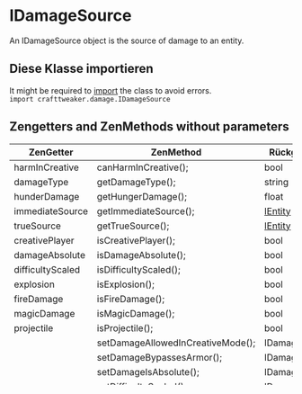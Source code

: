# IDamageSource

An IDamageSource object is the source of damage to an entity.

## Diese Klasse importieren

It might be required to [import](/AdvancedFunctions/Import/) the class to avoid errors.  
`import crafttweaker.damage.IDamageSource`

## Zengetters and ZenMethods without parameters

| ZenGetter        | ZenMethod                         | Rückgabetyp                           |
| ---------------- | --------------------------------- | ------------------------------------- |
| harmInCreative   | canHarmInCreative();              | bool                                  |
| damageType       | getDamageType();                  | string                                |
| hunderDamage     | getHungerDamage();                | float                                 |
| immediateSource  | getImmediateSource();             | [IEntity](/Vanilla/Entities/IEntity/) |
| trueSource       | getTrueSource();                  | [IEntity](/Vanilla/Entities/IEntity/) |
| creativePlayer   | isCreativePlayer();               | bool                                  |
| damageAbsolute   | isDamageAbsolute();               | bool                                  |
| difficultyScaled | isDifficultyScaled();             | bool                                  |
| explosion        | isExplosion();                    | bool                                  |
| fireDamage       | isFireDamage();                   | bool                                  |
| magicDamage      | isMagicDamage();                  | bool                                  |
| projectile       | isProjectile();                   | bool                                  |
|                  | setDamageAllowedInCreativeMode(); | IDamageSource                         |
|                  | setDamageBypassesArmor();         | IDamageSource                         |
|                  | setDamageIsAbsolute();            | IDamageSource                         |
|                  | setDifficultyScaled();            | IDamageSource                         |
|                  | setExplosion();                   | IDamageSource                         |
|                  | setFireDamage();                  | IDamageSource                         |
|                  | setMagicDamage();                 | IDamageSource                         |
|                  | setProjectile();                  | IDamageSource                         |

## ZenMethod with Parameters

- getDeathMessage([IEntity](/Vanilla/Entities/IEntity/) entity); → Returns a string containing the death message for the entity if it dies by this damageSource

## Getting an IDamageSource Object

You can either use these methods or the [Damage Source Bracket Handler](/Vanilla/Brackets/Bracket_DamageSource/).

```zenscript
crafttweaker.damage.IDamageSource.createMobDamage(IEntityLivingBase mob)
crafttweaker.damage.IDamageSource.createIndirectDamage(IEntity source, IEntityLivingBase indirectEntityIn)
crafttweaker.damage.IDamageSource.createPlayerDamage(IPlayer player)
crafttweaker.damage.IDamageSource.createThrownDamage(IEntity source, @Optional IEntity indirectEntityIn)
crafttweaker.damage.IDamageSource.createIndirectMagicDamage(IEntity source, @Optional IEntity indirectEntityIn)
crafttweaker.damage.IDamageSource.createThornsDamage(IEntity source)
crafttweaker.damage.IDamageSource.createExplosionDamage(@Optional IEntityLivingBase entityLivingBaseIn)
crafttweaker.damage.IDamageSource.createOfType(String type)

//Preregistered Damage Types
crafttweaker.damage.IDamageSource.IN_FIRE()
crafttweaker.damage.IDamageSource.LIGHTNING_BOLT()
crafttweaker.damage.IDamageSource.ON_FIRE()
crafttweaker.damage.IDamageSource.LAVA()
crafttweaker.damage.IDamageSource.HOT_FLOOR()
crafttweaker.damage.IDamageSource.IN_WALL()
crafttweaker.damage.IDamageSource.CRAMMING()
crafttweaker.damage.IDamageSource.DROWN()
crafttweaker.damage.IDamageSource.STARVE()
crafttweaker.damage.IDamageSource.CACTUS()
crafttweaker.damage.IDamageSource.FALL()
crafttweaker.damage.IDamageSource.FLY_INTO_WALL()
crafttweaker.damage.IDamageSource.OUT_OF_WORLD()
crafttweaker.damage.IDamageSource.GENERIC()
crafttweaker.damage.IDamageSource.MAGIC()
crafttweaker.damage.IDamageSource.WITHER()
crafttweaker.damage.IDamageSource.ANVIL()
crafttweaker.damage.IDamageSource.FALLING_BLOCK()
crafttweaker.damage.IDamageSource.DRAGON_BREATH()
crafttweaker.damage.IDamageSource.FIREWORKS()
```